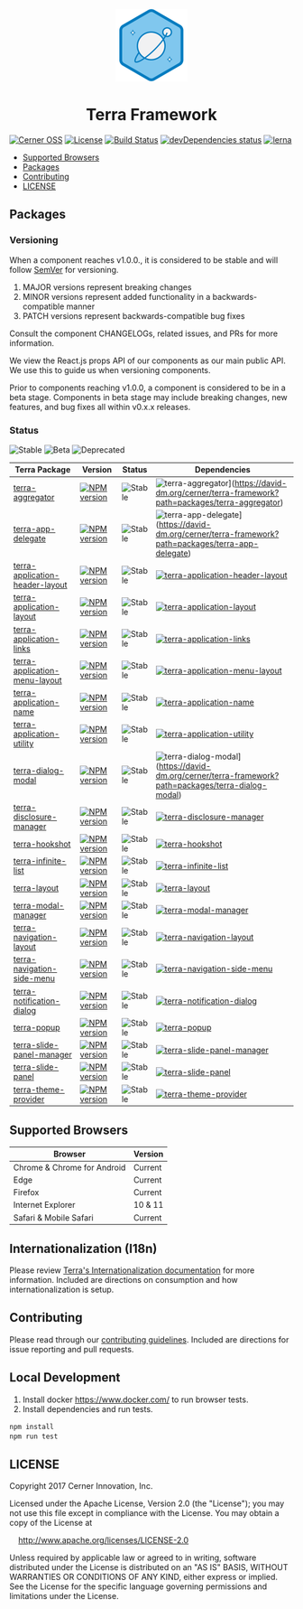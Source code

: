 <!-- Logo -->
<p align="center">
  <img height="128" width="128" src="https://github.com/cerner/terra-framework/raw/master/terra.png">
</p>

<!-- Name -->
<h1 align="center">
  Terra Framework
</h1>

[![Cerner OSS](https://badgen.net/badge/Cerner/OSS/blue)](http://engineering.cerner.com/2014/01/cerner-and-open-source/)
[![License](https://badgen.net/github/license/cerner/terra-framework)](https://github.com/cerner/terra-framework/blob/master/LICENSE)
[![Build Status](https://badgen.net/travis/cerner/terra-framework)](https://travis-ci.org/cerner/terra-framework)
[![devDependencies status](https://badgen.net/david/dev/cerner/terra-framework)](https://david-dm.org/cerner/terra-framework?type=dev)
[![lerna](https://badgen.net/badge/maintained%20with/lerna/cc00ff)](https://lernajs.io/)

- [Supported Browsers](#supported-browsers)
- [Packages](#packages)
- [Contributing](#contributing)
- [LICENSE](#license)

## Packages

### Versioning

When a component reaches v1.0.0., it is considered to be stable and will follow [SemVer](http://semver.org/) for versioning.
1. MAJOR versions represent breaking changes
2. MINOR versions represent added functionality in a backwards-compatible manner
3. PATCH versions represent backwards-compatible bug fixes

Consult the component CHANGELOGs, related issues, and PRs for more information.

We view the React.js props API of our components as our main public API. We use this to guide us when versioning components.

Prior to components reaching v1.0.0, a component is considered to be in a beta stage.
Components in beta stage may include breaking changes, new features, and bug fixes all within v0.x.x releases.

### Status
![Stable](https://badgen.net/badge/status/Stable/green)
![Beta](https://badgen.net/badge/status/Beta/orange)
![Deprecated](https://badgen.net/badge/status/Deprecated/grey)


| Terra Package      | Version | Status | Dependencies |
|--------------------|---------|--------|--------------|
| [terra-aggregator](https://github.com/cerner/terra-framework/tree/master/packages/terra-aggregator) | [![NPM version](https://badgen.net/npm/v/terra-aggregator)](https://www.npmjs.org/package/terra-aggregator) | ![Stable](https://badgen.net/badge/status/Stable/green)| ![terra-aggregator](https://badgen.net/david/dep/cerner/terra-framework/packages/terra-aggregator)](https://david-dm.org/cerner/terra-framework?path=packages/terra-aggregator) |
| [terra-app-delegate](https://github.com/cerner/terra-framework/tree/master/packages/terra-app-delegate) | [![NPM version](https://badgen.net/npm/v/terra-app-delegate)](https://www.npmjs.org/package/terra-app-delegate) | ![Stable](https://badgen.net/badge/status/Stable/green)| ![terra-app-delegate](https://badgen.net/david/dep/cerner/terra-framework/packages/terra-app-delegate)](https://david-dm.org/cerner/terra-framework?path=packages/terra-app-delegate) |
| [terra-application-header-layout](https://github.com/cerner/terra-framework/tree/master/packages/terra-application-header-layout) | [![NPM version](https://badgen.net/npm/v/terra-application-header-layout)](https://www.npmjs.org/package/terra-application-header-layout) | ![Stable](https://badgen.net/badge/status/Stable/green) | [![terra-application-header-layout](https://badgen.net/david/dep/cerner/terra-framework/packages/terra-application-header-layout)](https://david-dm.org/cerner/terra-framework?path=packages/terra-application-header-layout) |
| [terra-application-layout](https://github.com/cerner/terra-framework/tree/master/packages/terra-application-layout) | [![NPM version](https://badgen.net/npm/v/terra-application-layout)](https://www.npmjs.org/package/terra-application-layout) | ![Stable](https://badgen.net/badge/status/Stable/green) | [![terra-application-layout](https://badgen.net/david/dep/cerner/terra-framework/packages/terra-application-layout)](https://david-dm.org/cerner/terra-framework?path=packages/terra-application-layout) |
| [terra-application-links](https://github.com/cerner/terra-framework/tree/master/packages/terra-application-links) | [![NPM version](https://badgen.net/npm/v/terra-application-links)](https://www.npmjs.org/package/terra-application-links) | ![Stable](https://badgen.net/badge/status/Stable/green) | [![terra-application-links](https://badgen.net/david/dep/cerner/terra-framework/packages/terra-application-links)](https://david-dm.org/cerner/terra-framework?path=packages/terra-application-links) |
| [terra-application-menu-layout](https://github.com/cerner/terra-framework/tree/master/packages/terra-application-menu-layout) | [![NPM version](https://badgen.net/npm/v/terra-application-menu-layout)](https://www.npmjs.org/package/terra-application-menu-layout) | ![Stable](https://badgen.net/badge/status/Stable/green) | [![terra-application-menu-layout](https://badgen.net/david/dep/cerner/terra-framework/packages/terra-application-menu-layout)](https://david-dm.org/cerner/terra-framework?path=packages/terra-application-menu-layout) |
| [terra-application-name](https://github.com/cerner/terra-framework/tree/master/packages/terra-application-name) | [![NPM version](https://badgen.net/npm/v/terra-application-name)](https://www.npmjs.org/package/terra-application-name) | ![Stable](https://badgen.net/badge/status/Stable/green) | [![terra-application-name](https://badgen.net/david/dep/cerner/terra-framework/packages/terra-application-name)](https://david-dm.org/cerner/terra-framework?path=packages/terra-application-name) |
| [terra-application-utility](https://github.com/cerner/terra-framework/tree/master/packages/terra-application-utility) | [![NPM version](https://badgen.net/npm/v/terra-application-utility)](https://www.npmjs.org/package/terra-application-utility) | ![Stable](https://badgen.net/badge/status/Stable/green) | [![terra-application-utility](https://badgen.net/david/dep/cerner/terra-framework/packages/terra-application-utility)](https://david-dm.org/cerner/terra-framework?path=packages/terra-application-utility) |
| [terra-dialog-modal](https://github.com/cerner/terra-framework/tree/master/packages/terra-dialog-modal) | [![NPM version](https://badgen.net/npm/v/terra-dialog-modal)](https://www.npmjs.org/package/terra-dialog-modal) | ![Stable](https://badgen.net/badge/status/Stable/green)| ![terra-dialog-modal](https://badgen.net/david/dep/cerner/terra-framework/packages/terra-dialog-modal)](https://david-dm.org/cerner/terra-framework?path=packages/terra-dialog-modal) |
| [terra-disclosure-manager](https://github.com/cerner/terra-framework/tree/master/packages/terra-disclosure-manager) | [![NPM version](https://badgen.net/npm/v/terra-disclosure-manager)](https://www.npmjs.org/package/terra-disclosure-manager) | ![Stable](https://badgen.net/badge/status/Stable/green) | [![terra-disclosure-manager](https://badgen.net/david/dep/cerner/terra-framework/packages/terra-disclosure-manager)](https://david-dm.org/cerner/terra-framework?path=packages/terra-disclosure-manager) |
| [terra-hookshot](https://github.com/cerner/terra-framework/tree/master/packages/terra-hookshot) | [![NPM version](https://badgen.net/npm/v/terra-hookshot)](https://www.npmjs.org/package/terra-hookshot) | ![Stable](https://badgen.net/badge/status/Stable/green) | [![terra-hookshot](https://badgen.net/david/dep/cerner/terra-framework/packages/terra-hookshot)](https://david-dm.org/cerner/terra-framework?path=packages/terra-hookshot) |
| [terra-infinite-list](https://github.com/cerner/terra-framework/tree/master/packages/terra-infinite-list) | [![NPM version](https://badgen.net/npm/v/terra-infinite-list)](https://www.npmjs.org/package/terra-infinite-list) | ![Stable](https://badgen.net/badge/status/Stable/green) | [![terra-infinite-list](https://badgen.net/david/dep/cerner/terra-framework/packages/terra-infinite-list)](https://david-dm.org/cerner/terra-framework?path=packages/terra-infinite-list) |
| [terra-layout](https://github.com/cerner/terra-framework/tree/master/packages/terra-layout) | [![NPM version](https://badgen.net/npm/v/terra-layout)](https://www.npmjs.org/package/terra-layout) | ![Stable](https://badgen.net/badge/status/Stable/green) | [![terra-layout](https://badgen.net/david/dep/cerner/terra-framework/packages/terra-layout)](https://david-dm.org/cerner/terra-framework?path=packages/terra-layout) |
| [terra-modal-manager](https://github.com/cerner/terra-framework/tree/master/packages/terra-modal-manager) | [![NPM version](https://badgen.net/npm/v/terra-modal-manager)](https://www.npmjs.org/package/terra-modal-manager) | ![Stable](https://badgen.net/badge/status/Stable/green) | [![terra-modal-manager](https://badgen.net/david/dep/cerner/terra-framework/packages/terra-modal-manager)](https://david-dm.org/cerner/terra-framework?path=packages/terra-modal-manager) |
| [terra-navigation-layout](https://github.com/cerner/terra-framework/tree/master/packages/terra-navigation-layout) | [![NPM version](https://badgen.net/npm/v/terra-navigation-layout)](https://www.npmjs.org/package/terra-navigation-layout) | ![Stable](https://badgen.net/badge/status/Stable/green) | [![terra-navigation-layout](https://badgen.net/david/dep/cerner/terra-framework/packages/terra-navigation-layout)](https://david-dm.org/cerner/terra-framework?path=packages/terra-navigation-layout) |
| [terra-navigation-side-menu](https://github.com/cerner/terra-framework/tree/master/packages/terra-navigation-side-menu) | [![NPM version](https://badgen.net/npm/v/terra-navigation-side-menu)](https://www.npmjs.org/package/terra-navigation-side-menu) | ![Stable](https://badgen.net/badge/status/Stable/green) | [![terra-navigation-side-menu](https://badgen.net/david/dep/cerner/terra-framework/packages/terra-navigation-side-menu)](https://david-dm.org/cerner/terra-framework?path=packages/terra-navigation-side-menu) |
| [terra-notification-dialog](https://github.com/cerner/terra-framework/tree/master/packages/terra-notification-dialog) | [![NPM version](https://badgen.net/npm/v/terra-notification-dialog)](https://www.npmjs.org/package/terra-notification-dialog) | ![Stable](https://badgen.net/badge/status/Stable/green) | [![terra-notification-dialog](https://badgen.net/david/dep/cerner/terra-framework/packages/terra-notification-dialog)](https://david-dm.org/cerner/terra-framework?path=packages/terra-notification-dialog) |
| [terra-popup](https://github.com/cerner/terra-framework/tree/master/packages/terra-popup) | [![NPM version](https://badgen.net/npm/v/terra-popup)](https://www.npmjs.org/package/terra-popup) | ![Stable](https://badgen.net/badge/status/Stable/green) | [![terra-popup](https://badgen.net/david/dep/cerner/terra-framework/packages/terra-popup)](https://david-dm.org/cerner/terra-framework?path=packages/terra-popup) |
| [terra-slide-panel-manager](https://github.com/cerner/terra-framework/tree/master/packages/terra-slide-panel-manager) | [![NPM version](https://badgen.net/npm/v/terra-slide-panel-manager)](https://www.npmjs.org/package/terra-slide-panel-manager) | ![Stable](https://badgen.net/badge/status/Stable/green) | [![terra-slide-panel-manager](https://badgen.net/david/dep/cerner/terra-framework/packages/terra-slide-panel-manager)](https://david-dm.org/cerner/terra-framework?path=packages/terra-slide-panel-manager) |
| [terra-slide-panel](https://github.com/cerner/terra-framework/tree/master/packages/terra-slide-panel) | [![NPM version](https://badgen.net/npm/v/terra-slide-panel)](https://www.npmjs.org/package/terra-slide-panel) | ![Stable](https://badgen.net/badge/status/Stable/green) | [![terra-slide-panel](https://badgen.net/david/dep/cerner/terra-framework/packages/terra-slide-panel)](https://david-dm.org/cerner/terra-framework?path=packages/terra-slide-panel) |
| [terra-theme-provider](https://github.com/cerner/terra-framework/tree/master/packages/terra-theme-provider) | [![NPM version](https://badgen.net/npm/v/terra-theme-provider)](https://www.npmjs.org/package/terra-theme-provider) | ![Stable](https://badgen.net/badge/status/Stable/green) | [![terra-theme-provider](https://badgen.net/david/dep/cerner/terra-framework/packages/terra-theme-provider)](https://david-dm.org/cerner/terra-framework?path=packages/terra-theme-provider) |

## Supported Browsers

| Browser                     | Version |
|-----------------------------|---------|
| Chrome & Chrome for Android | Current |
| Edge                        | Current |
| Firefox                     | Current |
| Internet Explorer           | 10 & 11 |
| Safari & Mobile Safari      | Current |

## Internationalization (I18n)
Please review [Terra's Internationalization documentation](https://engineering.cerner.com/terra-ui/#/getting-started/terra-ui/internationalization) for more information. Included are directions on consumption and how internationalization is setup.

## Contributing

Please read through our [contributing guidelines](CONTRIBUTING.md). Included are directions for issue reporting and pull requests.

## Local Development

1. Install docker https://www.docker.com/ to run browser tests.
2. Install dependencies and run tests.
```sh
npm install
npm run test
```

## LICENSE

Copyright 2017 Cerner Innovation, Inc.

Licensed under the Apache License, Version 2.0 (the "License"); you may not use this file except in compliance with the License. You may obtain a copy of the License at

&nbsp;&nbsp;&nbsp;&nbsp;http://www.apache.org/licenses/LICENSE-2.0

Unless required by applicable law or agreed to in writing, software distributed under the License is distributed on an "AS IS" BASIS, WITHOUT WARRANTIES OR CONDITIONS OF ANY KIND, either express or implied. See the License for the specific language governing permissions and limitations under the License.
